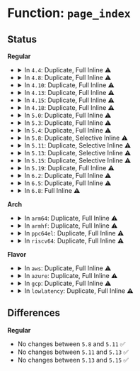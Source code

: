 # Function: <code>page_index</code>

## Status
<b>Regular</b>
<ul>
<li>
<details>
<summary>In <code>4.4</code>: Duplicate, Full Inline ⚠️</summary>

**Collision:** Static Duplication

**Inline:** Full

**Transformation:** False

**Instances:**

```
In mm/page-writeback.c (ffffffff8119aa11)
Location: include/linux/mm.h:958
Inline: True
Inline callers:
  - mm/page-writeback.c:__set_page_dirty_nobuffers
  - mm/page-writeback.c:__test_set_page_writeback
  - mm/page-writeback.c:__test_set_page_writeback
  - mm/page-writeback.c:__test_set_page_writeback
  - mm/page-writeback.c:test_clear_page_writeback
```
```
In mm/hugetlb.c (ffffffff811dc60f)
Location: include/linux/mm.h:958
Inline: True
Inline callers:
  - mm/hugetlb.c:__basepage_index
  - mm/hugetlb.c:__basepage_index
```
```
In mm/migrate.c (ffffffff811f1694)
Location: include/linux/mm.h:958
Inline: True
Inline callers:
  - mm/migrate.c:migrate_page_move_mapping
  - mm/migrate.c:migrate_huge_page_move_mapping
```
```
In fs/buffer.c (ffffffff8124288e)
Location: include/linux/mm.h:958
Inline: True
Inline callers:
  - fs/buffer.c:__set_page_dirty
```
</details>
</li>
<li>
<details>
<summary>In <code>4.8</code>: Duplicate, Full Inline ⚠️</summary>

**Collision:** Static Duplication

**Inline:** Full

**Transformation:** False

**Instances:**

```
In mm/page-writeback.c (ffffffff811add83)
Location: include/linux/mm.h:1055
Inline: True
Inline callers:
  - mm/page-writeback.c:__test_set_page_writeback
  - mm/page-writeback.c:__test_set_page_writeback
  - mm/page-writeback.c:__test_set_page_writeback
  - mm/page-writeback.c:test_clear_page_writeback
```
```
In mm/hugetlb.c (ffffffff811fa86f)
Location: include/linux/mm.h:1055
Inline: True
Inline callers:
  - mm/hugetlb.c:__basepage_index
  - mm/hugetlb.c:__basepage_index
```
```
In mm/migrate.c (ffffffff81211a67)
Location: include/linux/mm.h:1055
Inline: True
Inline callers:
  - mm/migrate.c:migrate_huge_page_move_mapping
  - mm/migrate.c:migrate_page_move_mapping
```
```
In mm/huge_memory.c (ffffffff81217a84)
Location: include/linux/mm.h:1055
Inline: True
Inline callers:
  - mm/huge_memory.c:split_huge_page_to_list
```
```
In fs/buffer.c (ffffffff8126abb2)
Location: include/linux/mm.h:1055
Inline: True
Inline callers:
  - fs/buffer.c:__set_page_dirty
```
</details>
</li>
<li>
<details>
<summary>In <code>4.10</code>: Duplicate, Full Inline ⚠️</summary>

**Collision:** Static Duplication

**Inline:** Full

**Transformation:** False

**Instances:**

```
In mm/page-writeback.c (ffffffff811be3a7)
Location: include/linux/mm.h:1046
Inline: True
Inline callers:
  - mm/page-writeback.c:__test_set_page_writeback
  - mm/page-writeback.c:__test_set_page_writeback
  - mm/page-writeback.c:__test_set_page_writeback
  - mm/page-writeback.c:test_clear_page_writeback
```
```
In mm/page_io.c (ffffffff81200971)
Location: include/linux/mm.h:1046
Inline: True
Inline callers:
  - mm/page_io.c:__swap_writepage
  - mm/page_io.c:__swap_writepage
```
```
In mm/hugetlb.c (ffffffff8120b29f)
Location: include/linux/mm.h:1046
Inline: True
Inline callers:
  - mm/hugetlb.c:__basepage_index
  - mm/hugetlb.c:__basepage_index
```
```
In mm/migrate.c (ffffffff81223c1b)
Location: include/linux/mm.h:1046
Inline: True
Inline callers:
  - mm/migrate.c:migrate_huge_page_move_mapping
  - mm/migrate.c:migrate_page_move_mapping
```
```
In mm/huge_memory.c (ffffffff8122a034)
Location: include/linux/mm.h:1046
Inline: True
Inline callers:
  - mm/huge_memory.c:split_huge_page_to_list
```
```
In fs/buffer.c (ffffffff8127dcd7)
Location: include/linux/mm.h:1046
Inline: True
Inline callers:
  - fs/buffer.c:__set_page_dirty
```
</details>
</li>
<li>
<details>
<summary>In <code>4.13</code>: Duplicate, Full Inline ⚠️</summary>

**Collision:** Static Duplication

**Inline:** Full

**Transformation:** False

**Instances:**

```
In mm/page-writeback.c (ffffffff811c7796)
Location: include/linux/mm.h:1088
Inline: True
Inline callers:
  - mm/page-writeback.c:__test_set_page_writeback
  - mm/page-writeback.c:__test_set_page_writeback
  - mm/page-writeback.c:__test_set_page_writeback
  - mm/page-writeback.c:test_clear_page_writeback
```
```
In mm/page_io.c (ffffffff8120b5ca)
Location: include/linux/mm.h:1088
Inline: True
Inline callers:
  - mm/page_io.c:__swap_writepage
  - mm/page_io.c:__swap_writepage
```
```
In mm/hugetlb.c (ffffffff812167fd)
Location: include/linux/mm.h:1088
Inline: True
Inline callers:
  - mm/hugetlb.c:__basepage_index
  - mm/hugetlb.c:__basepage_index
```
```
In mm/migrate.c (ffffffff8122f557)
Location: include/linux/mm.h:1088
Inline: True
Inline callers:
  - mm/migrate.c:migrate_huge_page_move_mapping
  - mm/migrate.c:migrate_page_move_mapping
```
```
In mm/huge_memory.c (ffffffff81235b83)
Location: include/linux/mm.h:1088
Inline: True
Inline callers:
  - mm/huge_memory.c:split_huge_page_to_list
```
```
In fs/buffer.c (ffffffff8128b8b7)
Location: include/linux/mm.h:1088
Inline: True
Inline callers:
  - fs/buffer.c:__set_page_dirty
```
</details>
</li>
<li>
<details>
<summary>In <code>4.15</code>: Duplicate, Full Inline ⚠️</summary>

**Collision:** Static Duplication

**Inline:** Full

**Transformation:** False

**Instances:**

```
In mm/page-writeback.c (ffffffff811dc5d7)
Location: include/linux/mm.h:1139
Inline: True
Inline callers:
  - mm/page-writeback.c:__test_set_page_writeback
  - mm/page-writeback.c:__test_set_page_writeback
  - mm/page-writeback.c:__test_set_page_writeback
  - mm/page-writeback.c:test_clear_page_writeback
```
```
In mm/page_io.c (ffffffff81224aac)
Location: include/linux/mm.h:1139
Inline: True
Inline callers:
  - mm/page_io.c:__swap_writepage
  - mm/page_io.c:__swap_writepage
```
```
In mm/hugetlb.c (ffffffff812314ad)
Location: include/linux/mm.h:1139
Inline: True
Inline callers:
  - mm/hugetlb.c:__basepage_index
  - mm/hugetlb.c:__basepage_index
```
```
In mm/migrate.c (ffffffff8124d077)
Location: include/linux/mm.h:1139
Inline: True
Inline callers:
  - mm/migrate.c:migrate_huge_page_move_mapping
  - mm/migrate.c:migrate_page_move_mapping
```
```
In mm/huge_memory.c (ffffffff8125492e)
Location: include/linux/mm.h:1139
Inline: True
Inline callers:
  - mm/huge_memory.c:split_huge_page_to_list
```
```
In fs/buffer.c (ffffffff812ae467)
Location: include/linux/mm.h:1139
Inline: True
Inline callers:
  - fs/buffer.c:__set_page_dirty
```
</details>
</li>
<li>
<details>
<summary>In <code>4.18</code>: Duplicate, Full Inline ⚠️</summary>

**Collision:** Static Duplication

**Inline:** Full

**Transformation:** False

**Instances:**

```
In mm/page-writeback.c (ffffffff811fe90b)
Location: include/linux/mm.h:1218
Inline: True
Inline callers:
  - mm/page-writeback.c:__test_set_page_writeback
  - mm/page-writeback.c:__test_set_page_writeback
  - mm/page-writeback.c:__test_set_page_writeback
  - mm/page-writeback.c:test_clear_page_writeback
```
```
In mm/page_io.c (ffffffff812470df)
Location: include/linux/mm.h:1218
Inline: True
Inline callers:
  - mm/page_io.c:__swap_writepage
  - mm/page_io.c:__swap_writepage
```
```
In mm/hugetlb.c (ffffffff812543ad)
Location: include/linux/mm.h:1218
Inline: True
Inline callers:
  - mm/hugetlb.c:__basepage_index
  - mm/hugetlb.c:__basepage_index
```
```
In mm/migrate.c (ffffffff81270b72)
Location: include/linux/mm.h:1218
Inline: True
Inline callers:
  - mm/migrate.c:migrate_huge_page_move_mapping
  - mm/migrate.c:migrate_page_move_mapping
  - mm/migrate.c:migrate_page_move_mapping
```
```
In mm/huge_memory.c (ffffffff81278711)
Location: include/linux/mm.h:1218
Inline: True
Inline callers:
  - mm/huge_memory.c:split_huge_page_to_list
```
```
In fs/buffer.c (ffffffff812d6137)
Location: include/linux/mm.h:1218
Inline: True
Inline callers:
  - fs/buffer.c:__set_page_dirty
```
</details>
</li>
<li>
<details>
<summary>In <code>5.0</code>: Duplicate, Full Inline ⚠️</summary>

**Collision:** Static Duplication

**Inline:** Full

**Transformation:** False

**Instances:**

```
In mm/page-writeback.c (ffffffff8120ef23)
Location: include/linux/mm.h:1286
Inline: True
Inline callers:
  - mm/page-writeback.c:__test_set_page_writeback
  - mm/page-writeback.c:test_clear_page_writeback
```
```
In mm/page_io.c (ffffffff8125b537)
Location: include/linux/mm.h:1286
Inline: True
Inline callers:
  - mm/page_io.c:__swap_writepage
  - mm/page_io.c:__swap_writepage
```
```
In mm/hugetlb.c (ffffffff8126878d)
Location: include/linux/mm.h:1286
Inline: True
Inline callers:
  - mm/hugetlb.c:__basepage_index
  - mm/hugetlb.c:__basepage_index
```
```
In mm/migrate.c (ffffffff81285111)
Location: include/linux/mm.h:1286
Inline: True
Inline callers:
  - mm/migrate.c:migrate_huge_page_move_mapping
  - mm/migrate.c:migrate_page_move_mapping
```
```
In mm/huge_memory.c (ffffffff8128cd95)
Location: include/linux/mm.h:1286
Inline: True
Inline callers:
  - mm/huge_memory.c:split_huge_page_to_list
```
```
In fs/buffer.c (ffffffff812eb507)
Location: include/linux/mm.h:1286
Inline: True
Inline callers:
  - fs/buffer.c:__set_page_dirty
```
</details>
</li>
<li>
<details>
<summary>In <code>5.3</code>: Duplicate, Full Inline ⚠️</summary>

**Collision:** Static Duplication

**Inline:** Full

**Transformation:** False

**Instances:**

```
In mm/page-writeback.c (ffffffff8121eab6)
Location: include/linux/mm.h:1354
Inline: True
Inline callers:
  - mm/page-writeback.c:__test_set_page_writeback
  - mm/page-writeback.c:test_clear_page_writeback
```
```
In mm/page_io.c (ffffffff812766a1)
Location: include/linux/mm.h:1354
Inline: True
Inline callers:
  - mm/page_io.c:__swap_writepage
  - mm/page_io.c:__swap_writepage
```
```
In mm/hugetlb.c (ffffffff8128386f)
Location: include/linux/mm.h:1354
Inline: True
Inline callers:
  - mm/hugetlb.c:__basepage_index
  - mm/hugetlb.c:__basepage_index
```
```
In mm/migrate.c (ffffffff8129f771)
Location: include/linux/mm.h:1354
Inline: True
Inline callers:
  - mm/migrate.c:migrate_huge_page_move_mapping
  - mm/migrate.c:migrate_page_move_mapping
```
```
In mm/huge_memory.c (ffffffff812a7a83)
Location: include/linux/mm.h:1354
Inline: True
Inline callers:
  - mm/huge_memory.c:split_huge_page_to_list
```
```
In fs/buffer.c (ffffffff8130cc07)
Location: include/linux/mm.h:1354
Inline: True
Inline callers:
  - fs/buffer.c:__set_page_dirty
```
</details>
</li>
<li>
<details>
<summary>In <code>5.4</code>: Duplicate, Full Inline ⚠️</summary>

**Collision:** Static Duplication

**Inline:** Full

**Transformation:** False

**Instances:**

```
In mm/page-writeback.c (ffffffff8122c556)
Location: include/linux/mm.h:1368
Inline: True
Inline callers:
  - mm/page-writeback.c:__test_set_page_writeback
  - mm/page-writeback.c:test_clear_page_writeback
```
```
In mm/page_io.c (ffffffff81286191)
Location: include/linux/mm.h:1368
Inline: True
Inline callers:
  - mm/page_io.c:__swap_writepage
  - mm/page_io.c:__swap_writepage
```
```
In mm/hugetlb.c (ffffffff8129340f)
Location: include/linux/mm.h:1368
Inline: True
Inline callers:
  - mm/hugetlb.c:__basepage_index
  - mm/hugetlb.c:__basepage_index
```
```
In mm/migrate.c (ffffffff812b0b11)
Location: include/linux/mm.h:1368
Inline: True
Inline callers:
  - mm/migrate.c:migrate_huge_page_move_mapping
  - mm/migrate.c:migrate_page_move_mapping
```
```
In mm/huge_memory.c (ffffffff812b8f64)
Location: include/linux/mm.h:1368
Inline: True
Inline callers:
  - mm/huge_memory.c:split_huge_page_to_list
```
```
In fs/buffer.c (ffffffff8131fbd7)
Location: include/linux/mm.h:1368
Inline: True
Inline callers:
  - fs/buffer.c:__set_page_dirty
```
</details>
</li>
<li>
<details>
<summary>In <code>5.8</code>: Duplicate, Selective Inline ⚠️</summary>

```c
long unsigned int page_index(struct page *page);
```

**Collision:** Static Duplication

**Inline:** Selective

**Transformation:** False

**Instances:**

```
In mm/page-writeback.c (ffffffff81259e66)
Location: include/linux/mm.h:1542
Inline: True
Inline callers:
  - mm/page-writeback.c:__test_set_page_writeback
  - mm/page-writeback.c:test_clear_page_writeback
```
```
In mm/page_io.c (ffffffff812b83a2)
Location: include/linux/mm.h:1542
Inline: True
Inline callers:
  - mm/page_io.c:__swap_writepage
Direct callers:
  - mm/page_io.c:__swap_writepage
```
```
In mm/hugetlb.c (ffffffff812c692d)
Location: include/linux/mm.h:1542
Inline: True
Inline callers:
  - mm/hugetlb.c:__basepage_index
  - mm/hugetlb.c:__basepage_index
```
```
In mm/migrate.c (ffffffff812e6c51)
Location: include/linux/mm.h:1542
Inline: True
Inline callers:
  - mm/migrate.c:migrate_huge_page_move_mapping
  - mm/migrate.c:migrate_page_move_mapping
```
```
In mm/huge_memory.c (ffffffff812edb5d)
Location: include/linux/mm.h:1542
Inline: True
Inline callers:
  - mm/huge_memory.c:split_huge_page_to_list
```
```
In fs/buffer.c (ffffffff81359f10)
Location: include/linux/mm.h:1542
Inline: True
Inline callers:
  - fs/buffer.c:__set_page_dirty
```
**Symbols:**

```
ffffffff812b7b20-ffffffff812b7b61: page_index (STB_LOCAL)
```
</details>
</li>
<li>
<details>
<summary>In <code>5.11</code>: Duplicate, Selective Inline ⚠️</summary>

```c
long unsigned int page_index(struct page *page);
```

**Collision:** Static Duplication

**Inline:** Selective

**Transformation:** False

**Instances:**

```
In mm/page-writeback.c (ffffffff81265618)
Location: include/linux/mm.h:1583
Inline: True
Inline callers:
  - mm/page-writeback.c:__test_set_page_writeback
  - mm/page-writeback.c:test_clear_page_writeback
```
```
In mm/page_io.c (ffffffff812c3a6f)
Location: include/linux/mm.h:1583
Inline: True
Inline callers:
  - mm/page_io.c:__swap_writepage
Direct callers:
  - mm/page_io.c:__swap_writepage
```
```
In mm/hugetlb.c (ffffffff812d246d)
Location: include/linux/mm.h:1583
Inline: True
Inline callers:
  - mm/hugetlb.c:__basepage_index
  - mm/hugetlb.c:__basepage_index
```
```
In mm/migrate.c (ffffffff812f1fa1)
Location: include/linux/mm.h:1583
Inline: True
Inline callers:
  - mm/migrate.c:migrate_huge_page_move_mapping
  - mm/migrate.c:migrate_page_move_mapping
```
```
In mm/huge_memory.c (ffffffff812f920a)
Location: include/linux/mm.h:1583
Inline: True
Inline callers:
  - mm/huge_memory.c:split_huge_page_to_list
```
```
In fs/buffer.c (ffffffff81368040)
Location: include/linux/mm.h:1583
Inline: True
Inline callers:
  - fs/buffer.c:__set_page_dirty
```
**Symbols:**

```
ffffffff812c31e0-ffffffff812c3221: page_index (STB_LOCAL)
```
</details>
</li>
<li>
<details>
<summary>In <code>5.13</code>: Duplicate, Selective Inline ⚠️</summary>

```c
long unsigned int page_index(struct page *page);
```

**Collision:** Static Duplication

**Inline:** Selective

**Transformation:** False

**Instances:**

```
In mm/page-writeback.c (ffffffff8126a116)
Location: include/linux/mm.h:1653
Inline: True
Inline callers:
  - mm/page-writeback.c:__test_set_page_writeback
  - mm/page-writeback.c:test_clear_page_writeback
```
```
In mm/page_io.c (ffffffff812ca839)
Location: include/linux/mm.h:1653
Inline: True
Inline callers:
  - mm/page_io.c:__swap_writepage
Direct callers:
  - mm/page_io.c:__swap_writepage
```
```
In mm/hugetlb.c (ffffffff812d8f1d)
Location: include/linux/mm.h:1653
Inline: True
Inline callers:
  - mm/hugetlb.c:hugetlb_basepage_index
```
```
In mm/migrate.c (ffffffff812f82f1)
Location: include/linux/mm.h:1653
Inline: True
Inline callers:
  - mm/migrate.c:migrate_huge_page_move_mapping
  - mm/migrate.c:migrate_page_move_mapping
```
```
In mm/huge_memory.c (ffffffff812ff80c)
Location: include/linux/mm.h:1653
Inline: True
Inline callers:
  - mm/huge_memory.c:split_huge_page_to_list
```
```
In fs/buffer.c (ffffffff8136eb00)
Location: include/linux/mm.h:1653
Inline: True
Inline callers:
  - fs/buffer.c:__set_page_dirty
```
**Symbols:**

```
ffffffff812ca040-ffffffff812ca081: page_index (STB_LOCAL)
```
</details>
</li>
<li>
<details>
<summary>In <code>5.15</code>: Duplicate, Selective Inline ⚠️</summary>

```c
long unsigned int page_index(struct page *page);
```

**Collision:** Static Duplication

**Inline:** Selective

**Transformation:** False

**Instances:**

```
In mm/page-writeback.c (ffffffff812a6da9)
Location: include/linux/mm.h:1664
Inline: True
Inline callers:
  - mm/page-writeback.c:__test_set_page_writeback
  - mm/page-writeback.c:test_clear_page_writeback
  - mm/page-writeback.c:__set_page_dirty
```
```
In mm/page_io.c (ffffffff8130f839)
Location: include/linux/mm.h:1664
Inline: True
Inline callers:
  - mm/page_io.c:__swap_writepage
Direct callers:
  - mm/page_io.c:__swap_writepage
```
```
In mm/hugetlb.c (ffffffff8131f91f)
Location: include/linux/mm.h:1664
Inline: True
Inline callers:
  - mm/hugetlb.c:hugetlb_basepage_index
```
```
In mm/migrate.c (ffffffff81342961)
Location: include/linux/mm.h:1664
Inline: True
Inline callers:
  - mm/migrate.c:migrate_huge_page_move_mapping
  - mm/migrate.c:migrate_page_move_mapping
```
```
In mm/huge_memory.c (ffffffff81349423)
Location: include/linux/mm.h:1664
Inline: True
Inline callers:
  - mm/huge_memory.c:split_huge_page_to_list
```
**Symbols:**

```
ffffffff8130f060-ffffffff8130f0a1: page_index (STB_LOCAL)
```
</details>
</li>
<li>
<details>
<summary>In <code>5.19</code>: Duplicate, Full Inline ⚠️</summary>

**Collision:** Static Duplication

**Inline:** Full

**Transformation:** False

**Instances:**

```
In mm/page_io.c (ffffffff8137a0a4)
Location: include/linux/mm.h:1776
Inline: True
Inline callers:
  - mm/page_io.c:swap_readpage_fs
  - mm/page_io.c:__swap_writepage
  - mm/page_io.c:sio_write_complete
```
```
In mm/hugetlb.c (ffffffff8138c39a)
Location: include/linux/mm.h:1776
Inline: True
Inline callers:
  - mm/hugetlb.c:hugetlb_basepage_index
```
```
In mm/migrate.c (ffffffff813b4e7f)
Location: include/linux/mm.h:1776
Inline: True
Inline callers:
  - mm/migrate.c:migrate_huge_page_move_mapping
```
</details>
</li>
<li>
<details>
<summary>In <code>6.2</code>: Duplicate, Full Inline ⚠️</summary>

**Collision:** Static Duplication

**Inline:** Full

**Transformation:** False

**Instances:**

```
In mm/page_io.c (ffffffff813f7b94)
Location: include/linux/mm.h:1909
Inline: True
Inline callers:
  - mm/page_io.c:swap_readpage_fs
  - mm/page_io.c:swap_writepage_fs
  - mm/page_io.c:sio_write_complete
```
```
In mm/hugetlb.c (ffffffff8140ae6c)
Location: include/linux/mm.h:1909
Inline: True
Inline callers:
  - mm/hugetlb.c:hugetlb_basepage_index
```
</details>
</li>
<li>
<details>
<summary>In <code>6.5</code>: Duplicate, Full Inline ⚠️</summary>

**Collision:** Static Duplication

**Inline:** Full

**Transformation:** False

**Instances:**

```
In mm/page_io.c (ffffffff8142ad54)
Location: include/linux/mm.h:2180
Inline: True
Inline callers:
  - mm/page_io.c:swap_readpage_fs
  - mm/page_io.c:swap_writepage_fs
  - mm/page_io.c:sio_write_complete
```
```
In mm/hugetlb.c (ffffffff8143e516)
Location: include/linux/mm.h:2180
Inline: True
Inline callers:
  - mm/hugetlb.c:hugetlb_basepage_index
```
</details>
</li>
<li>
<details>
<summary>In <code>6.8</code>: Full Inline ⚠️</summary>

**Collision:** Unique Static

**Inline:** Full

**Transformation:** False

**Instances:**

```
In mm/page_io.c (ffffffff814644f8)
Location: include/linux/mm.h:2234
Inline: True
Inline callers:
  - mm/page_io.c:swap_read_folio_fs
  - mm/page_io.c:swap_writepage_fs
  - mm/page_io.c:sio_write_complete
```
</details>
</li>
</ul>
<b>Arch</b>
<ul>
<li>
<details>
<summary>In <code>arm64</code>: Duplicate, Full Inline ⚠️</summary>

**Collision:** Static Duplication

**Inline:** Full

**Transformation:** False

**Instances:**

```
In mm/page-writeback.c (ffff8000102bbfcc)
Location: include/linux/mm.h:1368
Inline: True
Inline callers:
  - mm/page-writeback.c:__test_set_page_writeback
  - mm/page-writeback.c:test_clear_page_writeback
```
```
In mm/page_io.c (ffff8000103207d0)
Location: include/linux/mm.h:1368
Inline: True
Inline callers:
  - mm/page_io.c:__swap_writepage
  - mm/page_io.c:__swap_writepage
```
```
In mm/hugetlb.c (ffff800010331438)
Location: include/linux/mm.h:1368
Inline: True
Inline callers:
  - mm/hugetlb.c:__basepage_index
  - mm/hugetlb.c:__basepage_index
```
```
In mm/migrate.c (ffff800010350f50)
Location: include/linux/mm.h:1368
Inline: True
Inline callers:
  - mm/migrate.c:migrate_huge_page_move_mapping
  - mm/migrate.c:migrate_page_move_mapping
```
```
In mm/huge_memory.c (ffff800010359658)
Location: include/linux/mm.h:1368
Inline: True
Inline callers:
  - mm/huge_memory.c:split_huge_page_to_list
```
```
In fs/buffer.c (ffff8000103d824c)
Location: include/linux/mm.h:1368
Inline: True
Inline callers:
  - fs/buffer.c:__set_page_dirty
```
</details>
</li>
<li>
<details>
<summary>In <code>armhf</code>: Duplicate, Full Inline ⚠️</summary>

**Collision:** Static Duplication

**Inline:** Full

**Transformation:** False

**Instances:**

```
In mm/page-writeback.c (c04e6ec0)
Location: include/linux/mm.h:1368
Inline: True
Inline callers:
  - mm/page-writeback.c:__test_set_page_writeback
  - mm/page-writeback.c:test_clear_page_writeback
```
```
In mm/page_io.c (c05391ac)
Location: include/linux/mm.h:1368
Inline: True
Inline callers:
  - mm/page_io.c:__swap_writepage
  - mm/page_io.c:__swap_writepage
```
```
In mm/migrate.c (c05525c8)
Location: include/linux/mm.h:1368
Inline: True
Inline callers:
  - mm/migrate.c:migrate_huge_page_move_mapping
  - mm/migrate.c:migrate_page_move_mapping
```
```
In fs/buffer.c (c05b131c)
Location: include/linux/mm.h:1368
Inline: True
Inline callers:
  - fs/buffer.c:__set_page_dirty
```
</details>
</li>
<li>
<details>
<summary>In <code>ppc64el</code>: Duplicate, Full Inline ⚠️</summary>

**Collision:** Static Duplication

**Inline:** Full

**Transformation:** False

**Instances:**

```
In mm/page-writeback.c (c000000000373758)
Location: include/linux/mm.h:1368
Inline: True
Inline callers:
  - mm/page-writeback.c:__test_set_page_writeback
  - mm/page-writeback.c:test_clear_page_writeback
```
```
In mm/page_io.c (c0000000003f5a50)
Location: include/linux/mm.h:1368
Inline: True
Inline callers:
  - mm/page_io.c:__swap_writepage
  - mm/page_io.c:__swap_writepage
```
```
In mm/hugetlb.c (c00000000040a194)
Location: include/linux/mm.h:1368
Inline: True
Inline callers:
  - mm/hugetlb.c:__basepage_index
  - mm/hugetlb.c:__basepage_index
```
```
In mm/migrate.c (c00000000043712c)
Location: include/linux/mm.h:1368
Inline: True
Inline callers:
  - mm/migrate.c:migrate_huge_page_move_mapping
  - mm/migrate.c:migrate_page_move_mapping
```
```
In mm/huge_memory.c (c000000000442ba0)
Location: include/linux/mm.h:1368
Inline: True
Inline callers:
  - mm/huge_memory.c:split_huge_page_to_list
```
```
In fs/buffer.c (c0000000004dbfa4)
Location: include/linux/mm.h:1368
Inline: True
Inline callers:
  - fs/buffer.c:__set_page_dirty
```
</details>
</li>
<li>
<details>
<summary>In <code>riscv64</code>: Duplicate, Full Inline ⚠️</summary>

**Collision:** Static Duplication

**Inline:** Full

**Transformation:** False

**Instances:**

```
In mm/page-writeback.c (ffffffe0001de102)
Location: include/linux/mm.h:1368
Inline: True
Inline callers:
  - mm/page-writeback.c:__test_set_page_writeback
  - mm/page-writeback.c:test_clear_page_writeback
```
```
In mm/page_io.c (ffffffe000221e36)
Location: include/linux/mm.h:1368
Inline: True
Inline callers:
  - mm/page_io.c:__swap_writepage
  - mm/page_io.c:__swap_writepage
```
```
In mm/hugetlb.c (ffffffe00022e538)
Location: include/linux/mm.h:1368
Inline: True
Inline callers:
  - mm/hugetlb.c:__basepage_index
  - mm/hugetlb.c:__basepage_index
```
```
In mm/migrate.c (ffffffe00023f89e)
Location: include/linux/mm.h:1368
Inline: True
Inline callers:
  - mm/migrate.c:migrate_huge_page_move_mapping
  - mm/migrate.c:migrate_page_move_mapping
```
```
In fs/buffer.c (ffffffe000291096)
Location: include/linux/mm.h:1368
Inline: True
Inline callers:
  - fs/buffer.c:__set_page_dirty
```
</details>
</li>
</ul>
<b>Flavor</b>
<ul>
<li>
<details>
<summary>In <code>aws</code>: Duplicate, Full Inline ⚠️</summary>

**Collision:** Static Duplication

**Inline:** Full

**Transformation:** False

**Instances:**

```
In mm/page-writeback.c (ffffffff81224ba6)
Location: include/linux/mm.h:1368
Inline: True
Inline callers:
  - mm/page-writeback.c:__test_set_page_writeback
  - mm/page-writeback.c:test_clear_page_writeback
```
```
In mm/page_io.c (ffffffff8127e7e1)
Location: include/linux/mm.h:1368
Inline: True
Inline callers:
  - mm/page_io.c:__swap_writepage
  - mm/page_io.c:__swap_writepage
```
```
In mm/hugetlb.c (ffffffff8128b9ef)
Location: include/linux/mm.h:1368
Inline: True
Inline callers:
  - mm/hugetlb.c:__basepage_index
  - mm/hugetlb.c:__basepage_index
```
```
In mm/migrate.c (ffffffff812a90f1)
Location: include/linux/mm.h:1368
Inline: True
Inline callers:
  - mm/migrate.c:migrate_huge_page_move_mapping
  - mm/migrate.c:migrate_page_move_mapping
```
```
In mm/huge_memory.c (ffffffff812b1544)
Location: include/linux/mm.h:1368
Inline: True
Inline callers:
  - mm/huge_memory.c:split_huge_page_to_list
```
```
In fs/buffer.c (ffffffff813181b7)
Location: include/linux/mm.h:1368
Inline: True
Inline callers:
  - fs/buffer.c:__set_page_dirty
```
</details>
</li>
<li>
<details>
<summary>In <code>azure</code>: Duplicate, Full Inline ⚠️</summary>

**Collision:** Static Duplication

**Inline:** Full

**Transformation:** False

**Instances:**

```
In mm/page-writeback.c (ffffffff81217d56)
Location: include/linux/mm.h:1368
Inline: True
Inline callers:
  - mm/page-writeback.c:__test_set_page_writeback
  - mm/page-writeback.c:test_clear_page_writeback
```
```
In mm/page_io.c (ffffffff81270611)
Location: include/linux/mm.h:1368
Inline: True
Inline callers:
  - mm/page_io.c:__swap_writepage
  - mm/page_io.c:__swap_writepage
```
```
In mm/hugetlb.c (ffffffff8127d81f)
Location: include/linux/mm.h:1368
Inline: True
Inline callers:
  - mm/hugetlb.c:__basepage_index
  - mm/hugetlb.c:__basepage_index
```
```
In mm/migrate.c (ffffffff8129aa61)
Location: include/linux/mm.h:1368
Inline: True
Inline callers:
  - mm/migrate.c:migrate_huge_page_move_mapping
  - mm/migrate.c:migrate_page_move_mapping
```
```
In mm/huge_memory.c (ffffffff812a2914)
Location: include/linux/mm.h:1368
Inline: True
Inline callers:
  - mm/huge_memory.c:split_huge_page_to_list
```
```
In fs/buffer.c (ffffffff81308da7)
Location: include/linux/mm.h:1368
Inline: True
Inline callers:
  - fs/buffer.c:__set_page_dirty
```
</details>
</li>
<li>
<details>
<summary>In <code>gcp</code>: Duplicate, Full Inline ⚠️</summary>

**Collision:** Static Duplication

**Inline:** Full

**Transformation:** False

**Instances:**

```
In mm/page-writeback.c (ffffffff81222946)
Location: include/linux/mm.h:1368
Inline: True
Inline callers:
  - mm/page-writeback.c:__test_set_page_writeback
  - mm/page-writeback.c:test_clear_page_writeback
```
```
In mm/page_io.c (ffffffff8127c581)
Location: include/linux/mm.h:1368
Inline: True
Inline callers:
  - mm/page_io.c:__swap_writepage
  - mm/page_io.c:__swap_writepage
```
```
In mm/hugetlb.c (ffffffff812897ff)
Location: include/linux/mm.h:1368
Inline: True
Inline callers:
  - mm/hugetlb.c:__basepage_index
  - mm/hugetlb.c:__basepage_index
```
```
In mm/migrate.c (ffffffff812a6f01)
Location: include/linux/mm.h:1368
Inline: True
Inline callers:
  - mm/migrate.c:migrate_huge_page_move_mapping
  - mm/migrate.c:migrate_page_move_mapping
```
```
In mm/huge_memory.c (ffffffff812af354)
Location: include/linux/mm.h:1368
Inline: True
Inline callers:
  - mm/huge_memory.c:split_huge_page_to_list
```
```
In fs/buffer.c (ffffffff81315c87)
Location: include/linux/mm.h:1368
Inline: True
Inline callers:
  - fs/buffer.c:__set_page_dirty
```
</details>
</li>
<li>
<details>
<summary>In <code>lowlatency</code>: Duplicate, Full Inline ⚠️</summary>

**Collision:** Static Duplication

**Inline:** Full

**Transformation:** False

**Instances:**

```
In mm/page-writeback.c (ffffffff81231b26)
Location: include/linux/mm.h:1368
Inline: True
Inline callers:
  - mm/page-writeback.c:__test_set_page_writeback
  - mm/page-writeback.c:test_clear_page_writeback
```
```
In mm/page_io.c (ffffffff8128c151)
Location: include/linux/mm.h:1368
Inline: True
Inline callers:
  - mm/page_io.c:__swap_writepage
  - mm/page_io.c:__swap_writepage
```
```
In mm/hugetlb.c (ffffffff812995df)
Location: include/linux/mm.h:1368
Inline: True
Inline callers:
  - mm/hugetlb.c:__basepage_index
  - mm/hugetlb.c:__basepage_index
```
```
In mm/migrate.c (ffffffff812b7231)
Location: include/linux/mm.h:1368
Inline: True
Inline callers:
  - mm/migrate.c:migrate_huge_page_move_mapping
  - mm/migrate.c:migrate_page_move_mapping
```
```
In mm/huge_memory.c (ffffffff812bf6a4)
Location: include/linux/mm.h:1368
Inline: True
Inline callers:
  - mm/huge_memory.c:split_huge_page_to_list
```
```
In fs/buffer.c (ffffffff81327887)
Location: include/linux/mm.h:1368
Inline: True
Inline callers:
  - fs/buffer.c:__set_page_dirty
```
</details>
</li>
</ul>

## Differences
<b>Regular</b>
<ul>
<li>
No changes between <code>5.8</code> and <code>5.11</code> ✅
</li>
<li>
No changes between <code>5.11</code> and <code>5.13</code> ✅
</li>
<li>
No changes between <code>5.13</code> and <code>5.15</code> ✅
</li>
</ul>
